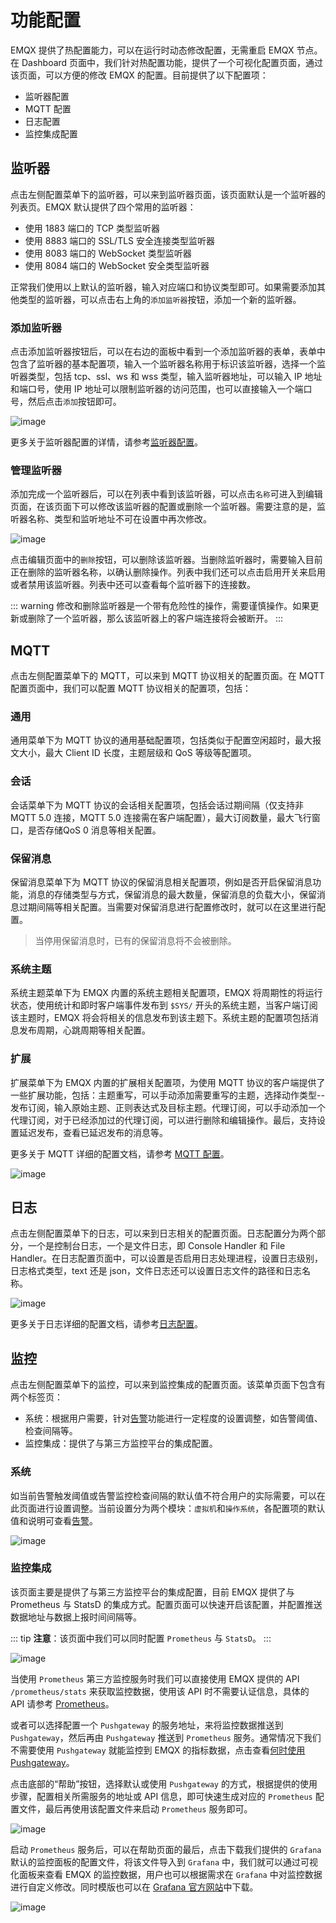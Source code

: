 # 功能配置

EMQX 提供了热配置能力，可以在运行时动态修改配置，无需重启 EMQX 节点。在 Dashboard 页面中，我们针对热配置功能，提供了一个可视化配置页面，通过该页面，可以方便的修改 EMQX 的配置。目前提供了以下配置项：

- 监听器配置
- MQTT 配置
- 日志配置
- 监控集成配置

## 监听器

点击左侧配置菜单下的监听器，可以来到监听器页面，该页面默认是一个监听器的列表页。EMQX 默认提供了四个常用的监听器：

- 使用 1883 端口的 TCP 类型监听器
- 使用 8883 端口的 SSL/TLS 安全连接类型监听器
- 使用 8083 端口的 WebSocket 类型监听器
- 使用 8084 端口的 WebSocket 安全类型监听器

正常我们使用以上默认的监听器，输入对应端口和协议类型即可。如果需要添加其他类型的监听器，可以点击右上角的`添加监听器`按钮，添加一个新的监听器。

### 添加监听器

点击添加监听器按钮后，可以在右边的面板中看到一个添加监听器的表单，表单中包含了监听器的基本配置项，输入一个监听器名称用于标识该监听器，选择一个监听器类型，包括 tcp、ssl、ws 和 wss 类型，输入监听器地址，可以输入 IP 地址和端口号，使用 IP 地址可以限制监听器的访问范围，也可以直接输入一个端口号，然后点击`添加`按钮即可。

![image](./assets/config-listener-add.png)

更多关于监听器配置的详情，请参考[监听器配置](../admin/cfg.md#brokerlisteners)。

### 管理监听器

添加完成一个监听器后，可以在列表中看到该监听器，可以点击`名称`可进入到编辑页面，在该页面下可以修改该监听器的配置或删除一个监听器。需要注意的是，监听器名称、类型和监听地址不可在设置中再次修改。

![image](./assets/config-listener-list.png)

点击编辑页面中的`删除`按钮，可以删除该监听器。当删除监听器时，需要输入目前正在删除的监听器名称，以确认删除操作。列表中我们还可以点击启用开关来启用或者禁用该监听器。列表中还可以查看每个监听器下的连接数。

::: warning
修改和删除监听器是一个带有危险性的操作，需要谨慎操作。如果更新或删除了一个监听器，那么该监听器上的客户端连接将会被断开。
:::

## MQTT

点击左侧配置菜单下的 MQTT，可以来到 MQTT 协议相关的配置页面。在 MQTT 配置页面中，我们可以配置 MQTT 协议相关的配置项，包括：

### 通用

通用菜单下为 MQTT 协议的通用基础配置项，包括类似于配置空闲超时，最大报文大小，最大 Client ID 长度，主题层级和 QoS 等级等配置项。

### 会话

会话菜单下为 MQTT 协议的会话相关配置项，包括会话过期间隔（仅支持非 MQTT 5.0 连接，MQTT 5.0 连接需在客户端配置），最大订阅数量，最大飞行窗口，是否存储QoS 0 消息等相关配置。

### 保留消息

保留消息菜单下为 MQTT 协议的保留消息相关配置项，例如是否开启保留消息功能，消息的存储类型与方式，保留消息的最大数量，保留消息的负载大小，保留消息过期间隔等相关配置。当需要对保留消息进行配置修改时，就可以在这里进行配置。

> 当停用保留消息时，已有的保留消息将不会被删除。

### 系统主题

系统主题菜单下为 EMQX 内置的系统主题相关配置项，EMQX 将周期性的将运行状态，使用统计和即时客户端事件发布到 `$SYS/` 开头的系统主题，当客户端订阅该主题时，EMQX 将会将相关的信息发布到该主题下。系统主题的配置项包括消息发布周期，心跳周期等相关配置。

### 扩展

扩展菜单下为 EMQX 内置的扩展相关配置项，为使用 MQTT 协议的客户端提供了一些扩展功能，包括：主题重写，可以手动添加需要重写的主题，选择动作类型--发布订阅，输入原始主题、正则表达式及目标主题。代理订阅，可以手动添加一个代理订阅，对于已经添加过的代理订阅，可以进行删除和编辑操作。最后，支持设置延迟发布，查看已延迟发布的消息等。

更多关于 MQTT 详细的配置文档，请参考 [MQTT 配置](../admin/cfg.md#brokermqtt)。

![image](./assets/config-mqtt.png)

## 日志

点击左侧配置菜单下的日志，可以来到日志相关的配置页面。日志配置分为两个部分，一个是控制台日志，一个是文件日志，即 Console Handler 和 File Handler。在日志配置页面中，可以设置是否启用日志处理进程，设置日志级别，日志格式类型，text 还是 json，文件日志还可以设置日志文件的路径和日志名称。

![image](./assets/config-log.png)

更多关于日志详细的配置文档，请参考[日志配置](../admin/cfg.md#log)。

## 监控

点击左侧配置菜单下的监控，可以来到监控集成的配置页面。该菜单页面下包含有两个标签页：

- 系统：根据用户需要，针对[告警](./diagnose.md/#告警)功能进行一定程度的设置调整，如告警阈值、检查间隔等。
- 监控集成：提供了与第三方监控平台的集成配置。

### 系统

如当前告警触发阈值或告警监控检查间隔的默认值不符合用户的实际需要，可以在此页面进行设置调整。当前设置分为两个模块：`虚拟机`和`操作系统`，各配置项的默认值和说明可查看[告警](../observability/alarms.md)。

![image](./assets/monitoring-system.png)

### 监控集成

该页面主要是提供了与第三方监控平台的集成配置，目前 EMQX 提供了与 Prometheus 与 StatsD 的集成方式。配置页面可以快速开启该配置，并配置推送数据地址与数据上报时间间隔等。

::: tip
**注意**：该页面中我们可以同时配置 `Prometheus` 与 `StatsD`。
:::

![image](./assets/config-data-monitor.png)

当使用 `Prometheus` 第三方监控服务时我们可以直接使用 EMQX 提供的 API `/prometheus/stats` 来获取监控数据，使用该 API 时不需要认证信息，具体的 API 请参考 [Prometheus](../observability/prometheus.md)。

或者可以选择配置一个 `Pushgateway` 的服务地址，来将监控数据推送到 `Pushgateway`，然后再由 `Pushgateway` 推送到 `Prometheus` 服务。通常情况下我们不需要使用 `Pushgateway` 就能监控到 EMQX 的指标数据，点击查看[何时使用 Pushgateway](https://prometheus.io/docs/practices/pushing/)。

点击底部的“帮助”按钮，选择默认或使用 `Pushgateway` 的方式，根据提供的使用步骤，配置相关所需服务的地址或 API 信息，即可快速生成对应的 `Prometheus` 配置文件，最后再使用该配置文件来启动 `Prometheus` 服务即可。

![image](./assets/config-data-monitor-help.png)

启动 `Prometheus` 服务后，可以在帮助页面的最后，点击下载我们提供的 `Grafana` 默认的监控面板的配置文件，将该文件导入到 `Grafana` 中，我们就可以通过可视化面板来查看 EMQX 的监控数据，用户也可以根据需求在 `Grafana` 中对监控数据进行自定义修改。同时模版也可以在 [Grafana 官方网站](https://grafana.com/grafana/dashboards/17446-emqx/)中下载。

![image](./assets/emqx-grafana.jpg)

